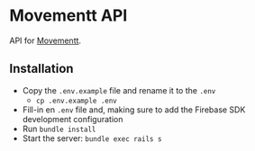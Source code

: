 # Movementt API

API for [Movementt](https://github.com/diegocasmo/movementt).

## Installation

- Copy the `.env.example` file and rename it to the `.env`
  - `cp .env.example .env`
- Fill-in en `.env` file and, making sure to add the Firebase SDK development configuration
- Run `bundle install`
- Start the server: `bundle exec rails s`

